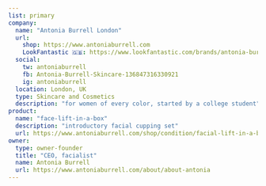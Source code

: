 ```yaml
---
list: primary
company:
  name: "Antonia Burrell London"
  url:
    shop: https://www.antoniaburrell.com
    LookFantastic 🇬🇧: https://www.lookfantastic.com/brands/antonia-burrell.list
  social:
    tw: antoniaburrell
    fb: Antonia-Burrell-Skincare-136847316330921
    ig: antoniaburrell
  location: London, UK
  type: Skincare and Cosmetics
  description: "for women of every color, started by a college student"
product:
  name: "face-lift-in-a-box"
  description: "introductory facial cupping set"
  url: https://www.antoniaburrell.com/shop/condition/facial-lift-in-a-box
owner:
  type: owner-founder
  title: "CEO, facialist"
  name: Antonia Burrell
  url: https://www.antoniaburrell.com/about/about-antonia
---
```

